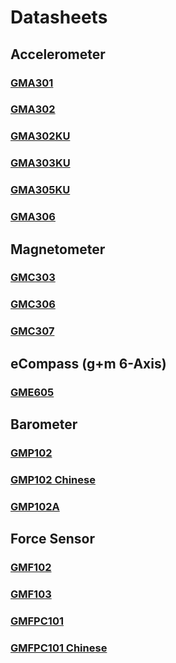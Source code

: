 # Datasheets

## Accelerometer

### [GMA301](https://github.com/GlobalMEMS/Datasheets/blob/master/GMA301%20Datasheet%20V1.2.pdf)

### [GMA302](https://github.com/GlobalMEMS/Datasheets/blob/master/GMA302%20Datasheet%20V1.0.pdf)

### [GMA302KU](https://github.com/GlobalMEMS/Datasheets/blob/master/GMA302KU%20Datasheet%20V1.0.pdf)

### [GMA303KU](https://github.com/GlobalMEMS/Datasheets/blob/master/GMA303KU%20Datasheet%20V1.3.pdf)

### [GMA305KU](https://github.com/GlobalMEMS/Datasheets/blob/master/GMA305KU%20Datasheet%20V1.1.pdf)

### [GMA306](https://github.com/GlobalMEMS/Datasheets/blob/master/GMA306%20Datasheet%20Preliminary%20V0.1.pdf)

## Magnetometer

### [GMC303](https://github.com/GlobalMEMS/Datasheets/blob/master/GMC303%20Datasheet%20V1.3.pdf)

### [GMC306](https://github.com/GlobalMEMS/Datasheets/blob/master/GMC306%20Datasheet%20V1.0.pdf)

### [GMC307](https://github.com/GlobalMEMS/Datasheets/blob/master/GMC307%20Datasheet%20Preliminary%20V0.1.pdf)

## eCompass (g+m 6-Axis)

### [GME605](https://github.com/GlobalMEMS/Datasheets/blob/master/GME605%20Datasheet%20V1.0.pdf)

## Barometer

### [GMP102](https://github.com/GlobalMEMS/Datasheets/blob/master/GMP102%20Datasheet%20Preliminary%20V0.7.pdf)

### [GMP102 Chinese](https://github.com/GlobalMEMS/Datasheets/blob/master/GMP102%E6%95%B0%E6%8D%AE%E6%89%8B%E5%86%8C%E5%88%9D%E7%A8%BFV0.70.pdf)

### [GMP102A](https://github.com/GlobalMEMS/Datasheets/blob/master/GMP102A%20Datasheet%20Preliminary%20V0.3.pdf)


## Force Sensor

### [GMF102](https://github.com/GlobalMEMS/Datasheets/blob/master/GMF102%20digital%20force%20sensor%20datasheet%20Preliminary%20V0.12.pdf)

### [GMF103](https://github.com/GlobalMEMS/Datasheets/blob/master/GMF103%20analog%20force%20sensor%20datasheet%20Preliminary%20V0.11.pdf)

### [GMFPC101](https://github.com/GlobalMEMS/Datasheets/blob/master/GMFPC101%20Datasheet%20Preliminary%20V0.21.pdf)

### [GMFPC101 Chinese](https://github.com/GlobalMEMS/Datasheets/blob/master/GMFPC101%20%E6%95%B0%E6%8D%AE%E6%89%8B%E5%86%8C%E5%88%9D%E7%A8%BF_V0.21.pdf)
